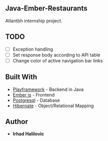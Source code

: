 ## Java-Ember-Restaurants

Atlantbh internship project.

## TODO
- [ ] Exception handling
- [ ] Set response body according to API table
- [ ] Change color of active navigation bar links

## Built With

* [Playframework](https://playframework.com/) - Backend in Java
* [Ember js](https://emberjs.com/) - Frontend
* [Postgresql](https://www.postgresql.org/) - Database
* [Hibernate](http://hibernate.org/) - Object/Relational Mapping

## Author

* **Irhad Halilovic**
